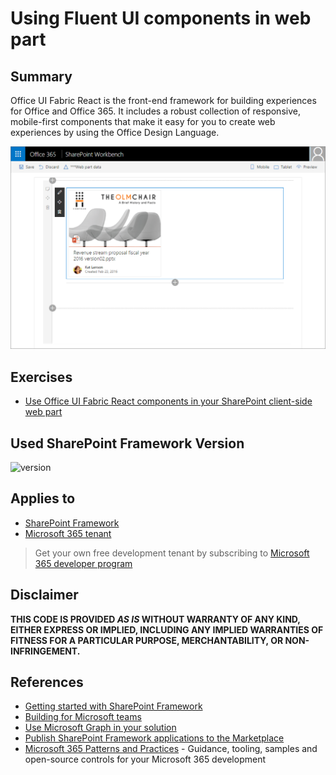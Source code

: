# Using Fluent UI components in web part

## Summary

Office UI Fabric React is the front-end framework for building experiences for Office and Office 365. It includes a robust collection of responsive, mobile-first components that make it easy for you to create web experiences by using the Office Design Language.

<div style="text-align:center">
    <img src="fabric-components-doc-card-view-ex.png" alt="Fluent UI document card" />
</div>

## Exercises

* [Use Office UI Fabric React components in your SharePoint client-side web part](https://learn.microsoft.com/et-ee/sharepoint/dev/spfx/web-parts/get-started/use-fabric-react-components)

## Used SharePoint Framework Version

![version](https://img.shields.io/badge/version-1.13-green.svg)

## Applies to

- [SharePoint Framework](https://aka.ms/spfx)
- [Microsoft 365 tenant](https://docs.microsoft.com/en-us/sharepoint/dev/spfx/set-up-your-developer-tenant)

> Get your own free development tenant by subscribing to [Microsoft 365 developer program](http://aka.ms/o365devprogram)

## Disclaimer

**THIS CODE IS PROVIDED _AS IS_ WITHOUT WARRANTY OF ANY KIND, EITHER EXPRESS OR IMPLIED, INCLUDING ANY IMPLIED WARRANTIES OF FITNESS FOR A PARTICULAR PURPOSE, MERCHANTABILITY, OR NON-INFRINGEMENT.**

## References

- [Getting started with SharePoint Framework](https://docs.microsoft.com/en-us/sharepoint/dev/spfx/set-up-your-developer-tenant)
- [Building for Microsoft teams](https://docs.microsoft.com/en-us/sharepoint/dev/spfx/build-for-teams-overview)
- [Use Microsoft Graph in your solution](https://docs.microsoft.com/en-us/sharepoint/dev/spfx/web-parts/get-started/using-microsoft-graph-apis)
- [Publish SharePoint Framework applications to the Marketplace](https://docs.microsoft.com/en-us/sharepoint/dev/spfx/publish-to-marketplace-overview)
- [Microsoft 365 Patterns and Practices](https://aka.ms/m365pnp) - Guidance, tooling, samples and open-source controls for your Microsoft 365 development